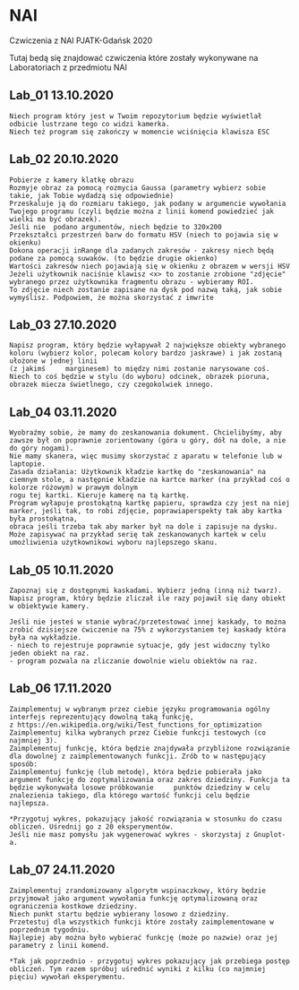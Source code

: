 # NAI
Czwiczenia z NAI PJATK-Gdańsk 2020

Tutaj bedą się znajdować czwiczenia które zostały wykonywane na Laboratoriach z przedmiotu NAI

  ## Lab_01 13.10.2020
    Niech program który jest w Twoim repozytorium będzie wyświetlał odbicie lustrzane tego co widzi kamerka.
    Niech też program się zakończy w momencie wciśnięcia klawisza ESC

  ## Lab_02 20.10.2020
    Pobierze z kamery klatkę obrazu
    Rozmyje obraz za pomocą rozmycia Gaussa (parametry wybierz sobie takie, jak Tobie wydadzą się odpowiednie)
    Przeskaluje ją do rozmiaru takiego, jak podany w argumencie wywołania Twojego programu (czyli będzie można z linii komend powiedzieć jak wielki ma być obrazek).
    Jeśli nie  podano argumentów, niech będzie to 320x200
    Przekształci przestrzeń barw do formatu HSV (niech to pojawia się w okienku)
    Dokona operacji inRange dla zadanych zakresów - zakresy niech będą podane za pomocą suwaków. (to będzie drugie okienko)
    Wartości zakresów niech pojawiają się w okienku z obrazem w wersji HSV
    Jeżeli użytkownik naciśnie klawisz <x> to zostanie zrobione "zdjęcie" wybranego przez użytkownika fragmentu obrazu - wybieramy ROI.
    To zdjęcie niech zostanie zapisane na dysk pod nazwą taką, jak sobie wymyślisz. Podpowiem, że można skorzystać z imwrite

  ## Lab_03 27.10.2020
    Napisz program, który będzie wyłapywał 2 największe obiekty wybranego koloru (wybierz kolor, polecam kolory bardzo jaskrawe) i jak zostaną ułożone w jednej linii
    (z jakimś     marginesem) to między nimi zostanie narysowane coś. 
    Niech to coś będzie w stylu (do wyboru) odcinek, obrazek pioruna, obrazek miecza świetlnego, czy czegokolwiek innego.
  
  ## Lab_04 03.11.2020
    Wyobraźmy sobie, że mamy do zeskanowania dokument. Chcielibyśmy, aby zawsze był on poprawnie zorientowany (góra u góry, dół na dole, a nie do góry nogami). 
    Nie mamy skanera, więc musimy skorzystać z aparatu w telefonie lub w laptopie.
    Zasada działania: Użytkownik kładzie kartkę do "zeskanowania" na ciemnym stole, a następnie kładzie na kartce marker (na przykład coś o kolorze różowym) w prawym dolnym  
    rogu tej kartki. Kieruje kamerę na tą kartkę.
    Program wyłapuje prostokątną kartkę papieru, sprawdza czy jest na niej marker, jeśli tak, to robi zdjęcie, poprawiaperspekty tak aby kartka była prostokątna,
    obraca jeśli trzeba tak aby marker był na dole i zapisuje na dysku.
    Może zapisywać na przykład serię tak zeskanowanych kartek w celu umożliwienia użytkownikowi wyboru najlepszego skanu.                                                
                                                
  ## Lab_05 10.11.2020
    Zapoznaj się z dostępnymi kaskadami. Wybierz jedną (inną niż twarz). 
    Napisz program, który będzie zliczał ile razy pojawił się dany obiekt w obiektywie kamery. 
    
    Jeśli nie jesteś w stanie wybrać/przetestować innej kaskady, to można zrobić dzisiejsze ćwiczenie na 75% z wykorzystaniem tej kaskady która była na wykładzie.
    - niech to rejestruje poprawnie sytuacje, gdy jest widoczny tylko jeden obiekt na raz.
    - program pozwala na zliczanie dowolnie wielu obiektów na raz.
 
  ## Lab_06 17.11.2020
    Zaimplementuj w wybranym przez ciebie języku programowania ogólny interfejs reprezentujący dowolną taką funkcję, 
    z https://en.wikipedia.org/wiki/Test_functions_for_optimization
    Zaimplementuj kilka wybranych przez Ciebie funkcji testowych (co najmniej 3).
    Zaimplementuj funkcję, która będzie znajdywała przybliżone rozwiązanie dla dowolnej z zaimplementowanych funkcji. Zrób to w następujący sposób:
    Zaimplementuj funkcję (lub metodę), która będzie pobierała jako argument funkcję do zoptymalizowania oraz zakres dziedziny. Funkcja ta będzie wykonywała losowe próbkowanie     punktów dziedziny w celu znalezienia takiego, dla którego wartość funkcji celu będzie najlepsza.
    
    *Przygotuj wykres, pokazujący jakość rozwiązania w stosunku do czasu obliczeń. Uśrednij go z 20 eksperymentów. 
    Jeśli nie masz pomysłu jak wygenerować wykres - skorzystaj z Gnuplot-a.
    
  ## Lab_07 24.11.2020 
    Zaimplementuj zrandomizowany algorytm wspinaczkowy, który będzie przyjmował jako argument wywołania funkcję optymalizowaną oraz ograniczenia kostkowe dziedziny.
    Niech punkt startu będzie wybierany losowo z dziedziny.
    Przetestuj dla wszystkich funkcji które zostały zaimplementowane w poprzednim tygodniu.
    Najlepiej aby można było wybierać funkcję (może po nazwie) oraz jej parametry z linii komend.

    *Tak jak poprzednio - przygotuj wykres pokazujący jak przebiega postęp obliczeń. Tym razem spróbuj uśrednić wyniki z kilku (co najmniej pięciu) wywołań eksperymentu.
